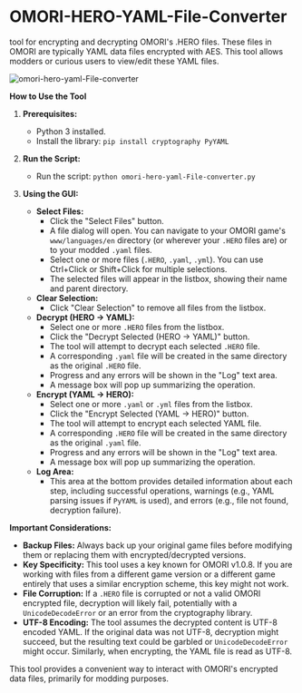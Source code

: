 # OMORI-HERO-YAML-File-Converter
tool for encrypting and decrypting OMORI's .HERO files. These files in OMORI are typically YAML data files encrypted with AES. This tool allows modders or curious users to view/edit these YAML files.

![omori-hero-yaml-File-converter](https://github.com/user-attachments/assets/32a6ed97-08ea-461e-b052-3ccf41fe6cac)

**How to Use the Tool**

1.  **Prerequisites:**
    *   Python 3 installed.
    *   Install the library: `pip install cryptography PyYAML`

2.  **Run the Script:**
    *   Run the script: `python omori-hero-yaml-File-converter.py`

3.  **Using the GUI:**
    *   **Select Files:**
        *   Click the "Select Files" button.
        *   A file dialog will open. You can navigate to your OMORI game's `www/languages/en` directory (or wherever your `.HERO` files are) or to your modded `.yaml` files.
        *   Select one or more files (`.HERO`, `.yaml`, `.yml`). You can use Ctrl+Click or Shift+Click for multiple selections.
        *   The selected files will appear in the listbox, showing their name and parent directory.
    *   **Clear Selection:**
        *   Click "Clear Selection" to remove all files from the listbox.
    *   **Decrypt (HERO -> YAML):**
        *   Select one or more `.HERO` files from the listbox.
        *   Click the "Decrypt Selected (HERO -> YAML)" button.
        *   The tool will attempt to decrypt each selected `.HERO` file.
        *   A corresponding `.yaml` file will be created in the same directory as the original `.HERO` file.
        *   Progress and any errors will be shown in the "Log" text area.
        *   A message box will pop up summarizing the operation.
    *   **Encrypt (YAML -> HERO):**
        *   Select one or more `.yaml` or `.yml` files from the listbox.
        *   Click the "Encrypt Selected (YAML -> HERO)" button.
        *   The tool will attempt to encrypt each selected YAML file.
        *   A corresponding `.HERO` file will be created in the same directory as the original `.yaml` file.
        *   Progress and any errors will be shown in the "Log" text area.
        *   A message box will pop up summarizing the operation.
    *   **Log Area:**
        *   This area at the bottom provides detailed information about each step, including successful operations, warnings (e.g., YAML parsing issues if `PyYAML` is used), and errors (e.g., file not found, decryption failure).

**Important Considerations:**

*   **Backup Files:** Always back up your original game files before modifying them or replacing them with encrypted/decrypted versions.
*   **Key Specificity:** This tool uses a key known for OMORI v1.0.8. If you are working with files from a different game version or a different game entirely that uses a similar encryption scheme, this key might not work.
*   **File Corruption:** If a `.HERO` file is corrupted or not a valid OMORI encrypted file, decryption will likely fail, potentially with a `UnicodeDecodeError` or an error from the cryptography library.
*   **UTF-8 Encoding:** The tool assumes the decrypted content is UTF-8 encoded YAML. If the original data was not UTF-8, decryption might succeed, but the resulting text could be garbled or `UnicodeDecodeError` might occur. Similarly, when encrypting, the YAML file is read as UTF-8.

This tool provides a convenient way to interact with OMORI's encrypted data files, primarily for modding purposes.
